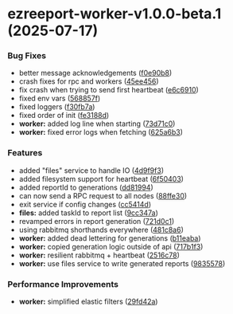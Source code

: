 # ezreeport-worker-v1.0.0-beta.1 (2025-07-17)


### Bug Fixes

* better message acknowledgements ([f0e90b8](https://github.com/ezpaarse-project/ezreeport/commit/f0e90b847a38de2a78b5677ec4891636e309d4cd))
* crash fixes for rpc and workers ([45ee456](https://github.com/ezpaarse-project/ezreeport/commit/45ee4569a0e00e839cc1c9ae887f46db3620c9b2))
* fix crash when trying to send first heartbeat ([e6c6910](https://github.com/ezpaarse-project/ezreeport/commit/e6c6910ddf04756e34312c3e4335864b6688db17))
* fixed env vars ([568857f](https://github.com/ezpaarse-project/ezreeport/commit/568857f51df9b7bc859692c065e714f0e9521bda))
* fixed loggers ([f30fb7a](https://github.com/ezpaarse-project/ezreeport/commit/f30fb7a2ea2ba25b0237b46bed24cf893de9157d))
* fixed order of init ([fe3188d](https://github.com/ezpaarse-project/ezreeport/commit/fe3188da0d5097c7fb7c9f7c2f6464a5c50a8cd0))
* **worker:** added log line when starting ([73d71c0](https://github.com/ezpaarse-project/ezreeport/commit/73d71c0383e3ddd9602f532c57df87a9724134eb))
* **worker:** fixed error logs when fetching ([625a6b3](https://github.com/ezpaarse-project/ezreeport/commit/625a6b39904785c3616b936d0f34fa5c05a13dce))


### Features

* added "files" service to handle IO ([4d9f9f3](https://github.com/ezpaarse-project/ezreeport/commit/4d9f9f3fc20d98cf9e913f0b32c96b525a1a4a7e))
* added filesystem support for heartbeat ([6f50403](https://github.com/ezpaarse-project/ezreeport/commit/6f50403706bfaf2105978885c12fa531f29ad03c))
* added reportId to generations ([dd81994](https://github.com/ezpaarse-project/ezreeport/commit/dd81994b80e23590adead0e98f8ea7db83fd8518))
* can now send a RPC request to all nodes ([88ffe30](https://github.com/ezpaarse-project/ezreeport/commit/88ffe30e3dd09e3bd27bea4fe5d1751c4cc2b5f2))
* exit service if config changes ([cc5414d](https://github.com/ezpaarse-project/ezreeport/commit/cc5414d282742baac3d84e5a34d8ecbc723ee9b6))
* **files:** added taskId to report list ([9cc347a](https://github.com/ezpaarse-project/ezreeport/commit/9cc347a2697ff839045a96947bdd5567fd356260))
* revamped errors in report generation ([721d0c1](https://github.com/ezpaarse-project/ezreeport/commit/721d0c11ebaf62946bf9252f19eba8ce32240e70))
* using rabbitmq shorthands everywhere ([481c8a6](https://github.com/ezpaarse-project/ezreeport/commit/481c8a6f04eae389c0bc32927015e5ec6029c571))
* **worker:** added dead lettering for generations ([b11eaba](https://github.com/ezpaarse-project/ezreeport/commit/b11eabac70a515f1ad437c6a7a74d3f1b0237428))
* **worker:** copied generation logic outside of api ([717b1f3](https://github.com/ezpaarse-project/ezreeport/commit/717b1f310617ab3b51e0d5494cba0139586267f5))
* **worker:** resilient rabbitmq + heartbeat ([2516c78](https://github.com/ezpaarse-project/ezreeport/commit/2516c78da6e259a99971c352786c72be3dd9febb))
* **worker:** use files service to write generated reports ([9835578](https://github.com/ezpaarse-project/ezreeport/commit/98355785cf28ec62e189130bfb2ad0928b8663e6))


### Performance Improvements

* **worker:** simplified elastic filters ([29fd42a](https://github.com/ezpaarse-project/ezreeport/commit/29fd42a4fa5735e6b8bd091f31c3ecde812a5df5))
